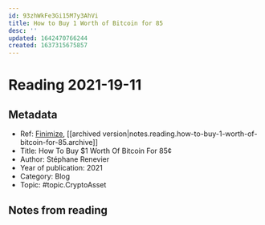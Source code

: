```yaml
---
id: 93zhWkFe3Gi15M7y3AhVi
title: How to Buy 1 Worth of Bitcoin for 85
desc: ''
updated: 1642470766244
created: 1637315675857
---
```

# Reading 2021-19-11

## Metadata

- Ref: [Finimize](https://subscriptions.finimize.com/content/Q29udGVudFBpZWNlOjM3NjU=/how-to-buy-1-worth-of-bitcoin-for-85), [[archived version|notes.reading.how-to-buy-1-worth-of-bitcoin-for-85.archive]]
- Title: How To Buy $1 Worth Of Bitcoin For 85¢
- Author: Stéphane Renevier
- Year of publication: 2021
- Category: Blog
- Topic: #topic.CryptoAsset

## Notes from reading
